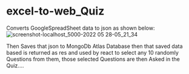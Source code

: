 # excel-to-web_Quiz

Converts GoogleSpreadSheet data to json as shown below: 
![screenshot-localhost_5000-2022 05 28-05_21_34](https://user-images.githubusercontent.com/67074308/170801120-a012a936-1726-43f9-a0e7-a9cf84124e58.png)

Then Saves that json to MongoDb Atlas Database
then that saved data based is returned as res and used by react to select any 10 randomly Questions from them,
those selected Questions are then Asked in the Quiz....

